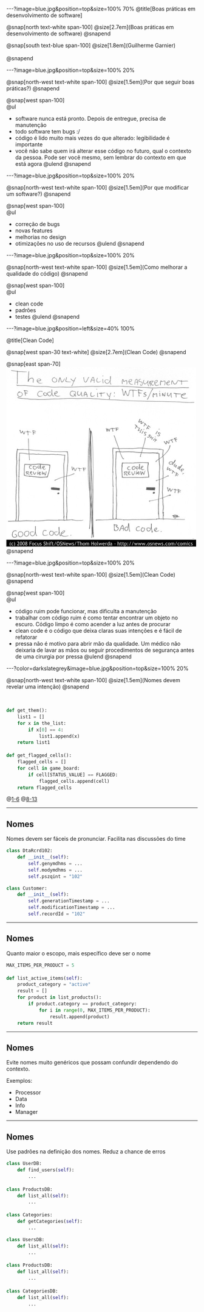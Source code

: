 ---?image=blue.jpg&position=top&size=100% 70%
@title[Boas práticas em desenvolvimento de software]

@snap[north text-white span-100]
@size[2.7em](Boas práticas em desenvolvimento de software)
@snapend

@snap[south text-blue span-100]
@size[1.8em](Guilherme Garnier)
<br /><br />
@snapend

---?image=blue.jpg&position=top&size=100% 20%

@snap[north-west text-white span-100]
@size[1.5em](Por que seguir boas práticas?)
@snapend

@snap[west span-100]
<br>
@ul[](false)
- software nunca está pronto. Depois de entregue, precisa de manutenção
- todo software tem bugs :/
- código é lido muito mais vezes do que alterado: legibilidade é importante
- você não sabe quem irá alterar esse código no futuro, qual o contexto da pessoa. Pode ser você mesmo, sem lembrar do contexto em que está agora
@ulend
@snapend

---?image=blue.jpg&position=top&size=100% 20%

@snap[north-west text-white span-100]
@size[1.5em](Por que modificar um software?)
@snapend

@snap[west span-100]
<br>
@ul[](false)
- correção de bugs
- novas features
- melhorias no design
- otimizações no uso de recursos
@ulend
@snapend

---?image=blue.jpg&position=top&size=100% 20%

@snap[north-west text-white span-100]
@size[1.5em](Como melhorar a qualidade do código)
@snapend

@snap[west span-100]
<br>
@ul[](false)
- clean code
- padrões
- testes
@ulend
@snapend

---?image=blue.jpg&position=left&size=40% 100%

@title[Clean Code]

@snap[west span-30 text-white]
@size[2.7em](Clean Code)
@snapend

@snap[east span-70]
![](images/wtfm.jpg)
@snapend

---?image=blue.jpg&position=top&size=100% 20%

@snap[north-west text-white span-100]
@size[1.5em](Clean Code)
@snapend

@snap[west span-100]
<br>
@ul[](false)
- código ruim pode funcionar, mas dificulta a manutenção
- trabalhar com código ruim é como tentar encontrar um objeto no escuro. Código limpo é como acender a luz antes de procurar
- clean code é o código que deixa claras suas intenções e é fácil de refatorar
- pressa não é motivo para abrir mão da qualidade. Um médico não deixaria de lavar as mãos ou seguir procedimentos de segurança antes de uma cirurgia por pressa
@ulend
@snapend

---?color=darkslategrey&image=blue.jpg&position=top&size=100% 20%

@snap[north-west text-white span-100]
@size[1.5em](Nomes devem revelar uma intenção)
@snapend

<br>

```python
def get_them():
    list1 = []
    for x in the_list:
        if x[0] == 4:
            list1.append(x)
    return list1

def get_flagged_cells():
    flagged_cells = []
    for cell in game_board:
        if cell[STATUS_VALUE] == FLAGGED:
            flagged_cells.append(cell)
    return flagged_cells
```

@[1-6](ruim)
@[8-13](bom)

---

## Nomes

Nomes devem ser fáceis de pronunciar. Facilita nas discussões do time

```python
class DtaRcrd102:
    def __init__(self):
        self.genymdhms = ...
        self.modymdhms = ...
        self.pszqint = "102"
```

```python
class Customer:
    def __init__(self):
        self.generationTimestamp = ...
        self.modificationTimestamp = ...
        self.recordId = "102"
```

---

## Nomes

Quanto maior o escopo, mais específico deve ser o nome

```python
MAX_ITEMS_PER_PRODUCT = 5

def list_active_items(self):
    product_category = "active"
    result = []
    for product in list_products():
        if product.category == product_category:
            for i in range(0, MAX_ITEMS_PER_PRODUCT):
                result.append(product)
    return result
```

---

## Nomes

Evite nomes muito genéricos que possam confundir dependendo do contexto.

Exemplos:

- Processor
- Data
- Info
- Manager

---

## Nomes

Use padrões na definição dos nomes. Reduz a chance de erros

```python
class UserDB:
    def find_users(self):
        ...

class ProductsDB:
    def list_all(self):
        ...

class Categories:
    def getCategories(self):
        ...
```

```python
class UsersDB:
    def list_all(self):
        ...

class ProductsDB:
    def list_all(self):
        ...

class CategoriesDB:
    def list_all(self):
        ...
```
